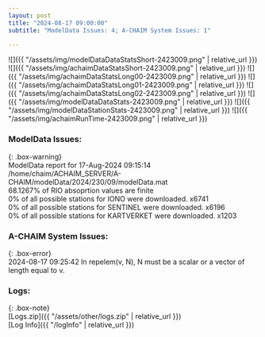 ```yaml
---
layout: post
title: "2024-08-17 09:00:00"
subtitle: "ModelData Issues: 4; A-CHAIM System Issues: 1"

---
```


![]({{ "/assets/img/modelDataDataStatsShort-2423009.png" | relative_url }})
![]({{ "/assets/img/achaimDataStatsShort-2423009.png" | relative_url }})
![]({{ "/assets/img/achaimDataStatsLong00-2423009.png" | relative_url }})
![]({{ "/assets/img/achaimDataStatsLong01-2423009.png" | relative_url }})
![]({{ "/assets/img/achaimDataStatsLong02-2423009.png" | relative_url }})
![]({{ "/assets/img/modelDataDataStats-2423009.png" | relative_url }})
![]({{ "/assets/img/modelDataStationStats-2423009.png" | relative_url }})
![]({{ "/assets/img/achaimRunTime-2423009.png" | relative_url }})


### ModelData Issues:  
  
{: .box-warning}  
 ModelData report for 17-Aug-2024 09:15:14   
 /home/chaim/ACHAIM_SERVER/A-CHAIM/modelData/2024/230/09/modelData.mat   
 68.1267% of RIO absoprtion values are finite   
 0% of all possible stations for IONO were downloaded. x6741   
 0% of all possible stations for SENTINEL were downloaded. x6196   
 0% of all possible stations for KARTVERKET were downloaded. x1203   
  
### A-CHAIM System Issues:  
  
{: .box-error}  
2024-08-17 09:25:42 In repelem(v, N), N must be a scalar or a vector of length equal to v.  

### Logs:  
  
{: .box-note}  
[Logs.zip]({{ "/assets/other/logs.zip" | relative_url }})  
[Log Info]({{ "/logInfo" | relative_url }})  
